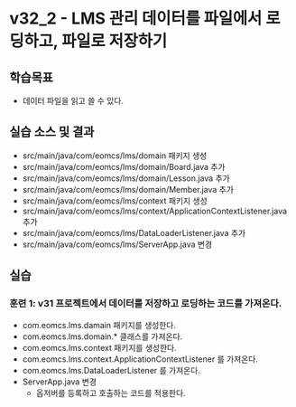 # v32_2 - LMS 관리 데이터를 파일에서 로딩하고, 파일로 저장하기

## 학습목표

- 데이터 파일을 읽고 쓸 수 있다.

## 실습 소스 및 결과

- src/main/java/com/eomcs/lms/domain 패키지 생성
- src/main/java/com/eomcs/lms/domain/Board.java 추가
- src/main/java/com/eomcs/lms/domain/Lesson.java 추가
- src/main/java/com/eomcs/lms/domain/Member.java 추가
- src/main/java/com/eomcs/lms/context 패키지 생성
- src/main/java/com/eomcs/lms/context/ApplicationContextListener.java 추가
- src/main/java/com/eomcs/lms/DataLoaderListener.java 추가
- src/main/java/com/eomcs/lms/ServerApp.java 변경

## 실습  

### 훈련 1: v31 프로젝트에서 데이터를 저장하고 로딩하는 코드를 가져온다.

- com.eomcs.lms.damain 패키지를 생성한다.
- com.eomcs.lms.domain.* 클래스를 가져온다.
- com.eomcs.lms.context 패키지를 생성한다.
- com.eomcs.lms.context.ApplicationContextListener 를 가져온다.
- com.eomcs.lms.DataLoaderListener 를 가져온다.
- ServerApp.java 변경
  - 옵저버를 등록하고 호출하는 코드를 적용한다.

